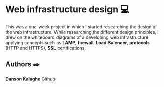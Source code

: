 # Web infrastructure design :computer:

This was a one-week project in which I started researching the design of the web infrastructure. While researching the different design principles, I drew on the whiteboard diagrams of a developing web infrastructure applying concepts such as **LAMP**, **firewall**, **Load Balencer**, **protocols** (HTTP and HTTPS), **SSL** certifications.

## Authors :black_nib:
**Danson Kalaghe**  [Github](https://github.com/lowercaselife)
